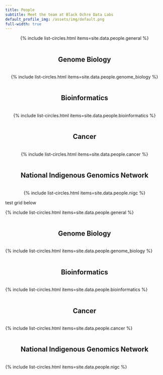 ```yaml
---
title: People
subtitle: Meet the team at Black Ochre Data Labs
default_profile_img: /assets/img/default.png
full-width: true
---
```

<html>
<style>

 .grid { 
  display: grid;
  grid-template-rows: repeat(4, 300px);
  grid-auto-rows: minmax(300px, auto);
  grid-gap: 3px;
  text-align: center;
 }

 .section {
  display: flex;
  justify-content: center;
  align-items: center;
  font-size: 3em;
 }

</style>
<body>
 <center>
<main class="grid">
 {% include list-circles.html items=site.data.people.general %}
 </main>
 <br><h2><center>Genome Biology</center></h2><br>
 <main class="grid">
{% include list-circles.html items=site.data.people.genome_biology %}
  </main>
 <br><h2><center>Bioinformatics</center></h2><br>
 <main class="grid">
{% include list-circles.html items=site.data.people.bioinformatics %}
  </main>
 <br><h2><center>Cancer</center></h2><br>
 <main class="grid">
  {% include list-circles.html items=site.data.people.cancer %}
  </main>
 <br><h2><center>National Indigenous Genomics Network</center></h2><br>
 <main class="grid">
 {% include list-circles.html items=site.data.people.nigc %}
  </main>
 </center>
 </body>


test grid below

<grid>
 <section>{% include list-circles.html items=site.data.people.general %}</section>
 <br><h2><center>Genome Biology</center></h2><br>
<section>{% include list-circles.html items=site.data.people.genome_biology %}</section>
 <br><h2><center>Bioinformatics</center></h2><br>
<section>{% include list-circles.html items=site.data.people.bioinformatics %}</section>
 <br><h2><center>Cancer</center></h2><br>
<section>{% include list-circles.html items=site.data.people.cancer %}</section>
 <br><h2><center>National Indigenous Genomics Network</center></h2><br>
 <section>{% include list-circles.html items=site.data.people.nigc %}</section>
 </grid>
 </html>
